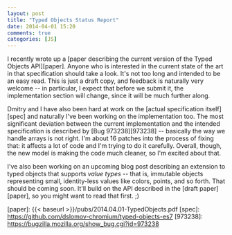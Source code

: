 ```yaml
---
layout: post
title: "Typed Objects Status Report"
date: 2014-04-01 15:20
comments: true
categories: [JS]
---
```


I recently wrote up a
[paper describing the current version of the Typed Objects API][paper]. Anyone
who is interested in the current state of the art in that
specification should take a look. It's not too long and intended to be
an easy read. This is just a draft copy, and feedback is naturally
very welcome -- in particular, I expect that before we submit it, the
implementation section will change, since it will be much further
along.

Dmitry and I have also been hard at work on the
[actual specification itself][spec] and naturally I've been working on
the implementation too. The most significant deviation between the
current implementation and the intended specification is described by
[Bug 973238][973238] -- basically the way we handle arrays is not
right. I'm about 16 patches into the process of fixing that: it
affects a lot of code and I'm trying to do it carefully. Overall,
though, the new model is making the code much cleaner, so I'm excited
about that.

I've also been working on an upcoming blog post describing an
extension to typed objects that supports *value types* -- that is,
immutable objects representing small, identity-less values like
colors, points, and so forth. That should be coming soon. It'll build
on the API described in the [draft paper][paper], so you might want to
read that first. ;)

[paper]: {{< baseurl >}}/pubs/2014.04.01-TypedObjects.pdf
[spec]: https://github.com/dslomov-chromium/typed-objects-es7
[973238]: https://bugzilla.mozilla.org/show_bug.cgi?id=973238

